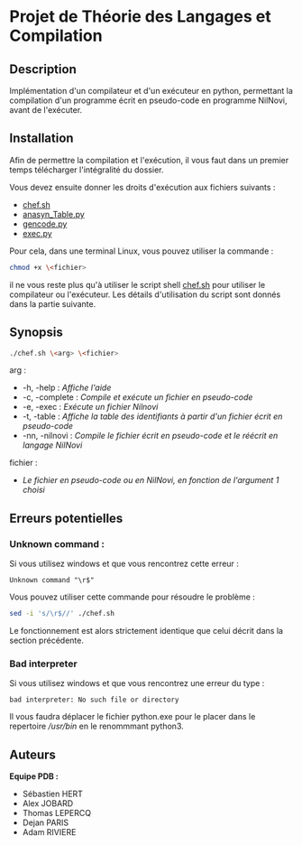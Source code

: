 # **Projet de Théorie des Langages et Compilation**

## **Description**

Implémentation d'un compilateur et d'un exécuteur en python, permettant la
compilation d'un programme écrit en pseudo-code en programme NilNovi, avant de
l'exécuter.

## **Installation**

Afin de permettre la compilation et l'exécution, il vous faut dans un premier
temps télécharger l'intégralité du dossier.

Vous devez ensuite donner les droits d'exécution aux fichiers suivants :
* [chef.sh](chef.sh)
* [anasyn_Table.py](src/anasyn_Table.py)
* [gencode.py](src/gencode.py)
* [exec.py](src/exec.py)

Pour cela, dans une terminal Linux, vous pouvez utiliser la commande : 
```bash
chmod +x \<fichier>
```
il ne vous reste plus qu'à utiliser le script shell [chef.sh](chef.sh) pour utiliser le compilateur ou l'exécuteur. Les détails d'utilisation du script sont donnés dans la partie suivante.

## **Synopsis**

```bash
./chef.sh \<arg> \<fichier>
```

arg :
 * -h, -help :       *Affiche l'aide*
 * -c, -complete :   *Compile et exécute un fichier en pseudo-code*
 * -e, -exec :       *Exécute un fichier Nilnovi*
 * -t, -table :      *Affiche la table des identifiants à partir d'un fichier écrit en pseudo-code*
 * -nn, -nilnovi :   *Compile le fichier écrit en pseudo-code et le réécrit en langage NilNovi*

fichier :

* *Le fichier en pseudo-code ou en NilNovi, en fonction de l'argument 1 choisi*

## **Erreurs potentielles**

### **Unknown command :**

Si vous utilisez windows et que vous rencontrez cette erreur : 
```
Unknown command "\r$"
```
Vous pouvez utiliser cette commande pour résoudre le problème :
```bash
sed -i 's/\r$//' ./chef.sh
```
Le fonctionnement est alors strictement identique que celui décrit dans la section précédente.

### **Bad interpreter**
Si vous utilisez windows et que vous rencontrez une erreur du type : 
```
bad interpreter: No such file or directory
```
Il vous faudra déplacer le fichier python.exe pour le placer dans le repertoire */usr/bin* en le renommmant python3.

## **Auteurs**

**Equipe PDB :**

 * Sébastien HERT
 * Alex JOBARD
 * Thomas LEPERCQ
 * Dejan PARIS
 * Adam RIVIERE
